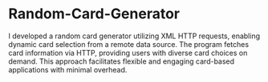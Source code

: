 # Random-Card-Generator
I developed a random card generator utilizing XML HTTP requests, enabling dynamic card selection from a remote data source. The program fetches card information via HTTP, providing users with diverse card choices on demand. This approach facilitates flexible and engaging card-based applications with minimal overhead.
